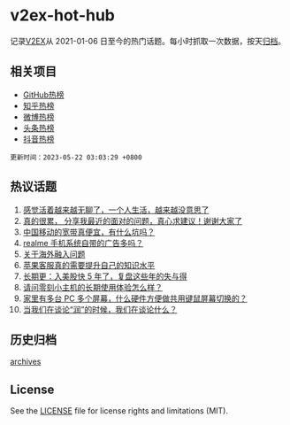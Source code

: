 # v2ex-hot-hub

 记录[V2EX](https://www.v2ex.com/)从 2021-01-06 日至今的热门话题。每小时抓取一次数据，按天[归档](archives)。
 
 ## 相关项目

- [GitHub热榜](https://github.com/snaildev/github-hot-hub)
- [知乎热榜](https://github.com/snaildev/zhihu-hot-hub)
- [微博热榜](https://github.com/snaildev/weibo-hot-hub)
- [头条热榜](https://github.com/snaildev/toutiao-hot-hub)
- [抖音热榜](https://github.com/snaildev/douyin-hot-hub)


 `更新时间：2023-05-22 03:03:29 +0800`

## 热议话题

1. [感觉活着越来越无聊了，一个人生活，越来越没意思了](https://www.v2ex.com/t/941697)
1. [真的很累， 分享我最近的面对的问题，真心求建议！谢谢大家了](https://www.v2ex.com/t/941726)
1. [中国移动的宽带真便宜，有什么坑吗？](https://www.v2ex.com/t/941695)
1. [realme 手机系统自带的广告多吗？](https://www.v2ex.com/t/941638)
1. [关于海外融入问题](https://www.v2ex.com/t/941654)
1. [苹果客服真的需要提升自己的知识水平](https://www.v2ex.com/t/941680)
1. [长期更：入美股快 5 年了，复盘这些年的失与得](https://www.v2ex.com/t/941650)
1. [请问零刻小主机的长期使用体验怎么样？](https://www.v2ex.com/t/941632)
1. [家里有多台 PC 多个屏幕，什么硬件方便做共用键鼠屏幕切换的？](https://www.v2ex.com/t/941633)
1. [当我们在谈论“润”的时候，我们在谈论什么？](https://www.v2ex.com/t/941704)

## 历史归档

[archives](archives)

## License

See the [LICENSE](LICENSE) file for license rights and limitations (MIT).
